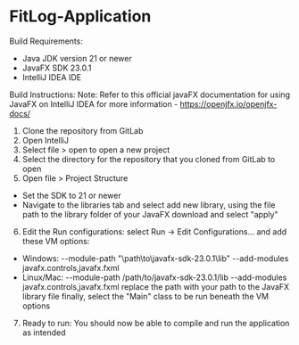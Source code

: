 # FitLog-Application


Build Requirements:
- Java JDK version 21 or newer
- JavaFX SDK 23.0.1
- IntelliJ IDEA IDE

Build Instructions:
Note: Refer to this official javaFX documentation for using JavaFX on IntelliJ IDEA for more information - https://openjfx.io/openjfx-docs/
1. Clone the repository from GitLab
2. Open IntelliJ
3. Select file > open to open a new project
4. Select the directory for the repository that you cloned from GitLab to open
5. Open file > Project Structure
- Set the SDK to 21 or newer
- Navigate to the libraries tab and select add new library, using the file path to the library folder of your JavaFX download and select "apply"
6. Edit the Run configurations:
select Run -> Edit Configurations... and add these VM options:
- Windows: --module-path "\path\to\javafx-sdk-23.0.1\lib" --add-modules javafx.controls,javafx.fxml
- Linux/Mac: --module-path /path/to/javafx-sdk-23.0.1/lib --add-modules javafx.controls,javafx.fxml
replace the path with your path to the JavaFX library file
finally, select the "Main" class to be run beneath the VM options
7. Ready to run:
You should now be able to compile and run the application as intended
